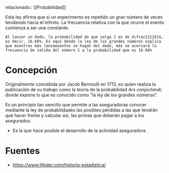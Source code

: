 relacionado:: [[Probabilidad]]

Esta ley afirma que si un experimento es repetido un gran número de veces tendiendo hacia el infinito. La frecuencia relativa con la que ocurre el evento comienza a ser una constante. 

```ad-example
Al lanzar un dado, la probabilidad de que salga 1 es de $\frac{1}{6}$, es decir, 16.66%. Es aquí donde la ley de los grandes números explica que mientras más lanzamientos se hagan del dado, más se acercará la frecuencia de salida del número 1 a la probabilidad que es 16.66%
```

# Concepción 
Originalmente concebida por Jacob Bernoulli en 1713, es quien realiza la publicación de su trabajo como la teoría de la probabilidad *Ars conjectandi*, donde expone lo que es conocido como "la ley de los grandes números". 

Es un principio tan sencillo que permite a las aseguradoras conocer mediante la ley de probabilidades las posibles pérdidas a las que tendrán que hacer frente y calcular así, las primas que deberán pagar a los asegurados. 

- Es la que hace posible el desarrollo de la actividad aseguradora. 

# Fuentes 
- https://www.lifeder.com/historia-estadistica/
